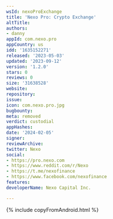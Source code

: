 ```yaml
---
wsId: nexoProExchange
title: 'Nexo Pro: Crypto Exchange'
altTitle: 
authors:
- danny
appId: com.nexo.pro
appCountry: us
idd: '1635152271'
released: '2023-05-03'
updated: '2023-09-12'
version: '1.2.0'
stars: 0
reviews: 0
size: '31638528'
website: 
repository: 
issue: 
icon: com.nexo.pro.jpg
bugbounty: 
meta: removed
verdict: custodial
appHashes: 
date: '2024-02-05'
signer: 
reviewArchive: 
twitter: Nexo
social:
- https://pro.nexo.com
- https://www.reddit.com/r/Nexo
- https://t.me/nexofinance
- https://www.facebook.com/nexofinance
features: 
developerName: Nexo Capital Inc.

---
```


{% include copyFromAndroid.html %}
